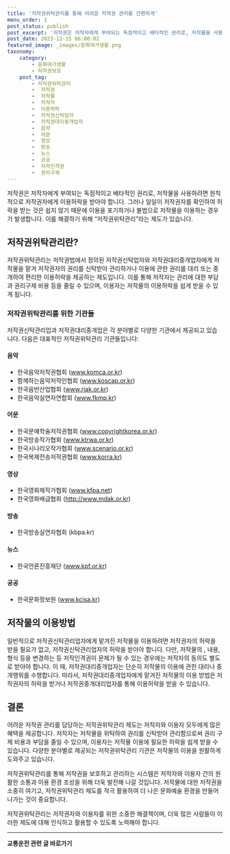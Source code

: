 ```yaml
---
title: '저작권위탁관리를 통해 어려운 저작권 관리를 간편하게'
menu_order: 1
post_status: publish
post_excerpt: '저작권은 저작자에게 부여되는 독점적이고 배타적인 권리로, 저작물을 사용하려면 원칙적으로 저작권자에게 이용허락을 받아야 합니다. 그러나 일일이 저작권자를 확인하여 허락을 받는 것은 쉽지 않기 때문에 이용을 포기하거나 불법으로 저작물을 이용하는 경우가 발생합니다. 이를 해결하기 위해  저작권위탁관리 라는 제도가 있습니다.'
post_date: 2023-12-15 06:00:02
featured_image: _images/문화여가생활.png
taxonomy:
    category:
        - 문화여가생활
        - 저작권보호
    post_tag:
        - 저작권위탁관리
        -  저작권
        -  저작물
        -  저작자
        -  이용허락
        -  저작권신탁업자
        -  저작권대리중개업자
        -  음악
        -  어문
        -  영상
        -  방송
        -  뉴스
        -  공공
        -  저작인격권
        -  권리구제
---
```



저작권은 저작자에게 부여되는 독점적이고 배타적인 권리로, 저작물을 사용하려면 원칙적으로 저작권자에게 이용허락을 받아야 합니다. 그러나 일일이 저작권자를 확인하여 허락을 받는 것은 쉽지 않기 때문에 이용을 포기하거나 불법으로 저작물을 이용하는 경우가 발생합니다. 이를 해결하기 위해 “저작권위탁관리”라는 제도가 있습니다.

## 저작권위탁관리란? 

저작권위탁관리는 저작권법에서 정의된 저작권신탁업자와 저작권대리중개업자에게 저작물을 맡겨 저작권자의 권리를 신탁받아 관리하거나 이용에 관한 권리를 대리 또는 중개하여 편리한 이용허락을 제공하는 제도입니다. 이를 통해 저작자는 관리에 대한 부담과 권리구제 비용 등을 줄일 수 있으며, 이용자는 저작물의 이용허락을 쉽게 받을 수 있게 됩니다.

### 저작권위탁관리를 위한 기관들

저작권신탁관리업과 저작권대리중개업은 각 분야별로 다양한 기관에서 제공되고 있습니다. 다음은 대표적인 저작권위탁관리 기관들입니다:

#### 음악

- 한국음악저작권협회 (www.komca.or.kr)
- 함께하는음악저작인협회 (www.koscap.or.kr)
- 한국음반산업협회 (www.riak.or.kr)
- 한국음악실연자연합회 (www.fkmp.kr)

#### 어문

- 한국문예학술저작권협회 (www.copyrightkorea.or.kr)
- 한국방송작가협회 (www.ktrwa.or.kr)
- 한국시나리오작가협회 (www.scenario.or.kr)
- 한국복제전송저작권협회 (www.korra.kr)

#### 영상

- 한국영화제작가협회 (www.kfpa.net)
- 한국영화배급협회 (http://www.mdak.or.kr)

#### 방송

- 한국방송실연자협회 (kbpa.kr)

#### 뉴스

- 한국언론진흥재단 (www.kpf.or.kr)

#### 공공

- 한국문화정보원 (www.kcisa.kr)

## 저작물의 이용방법

일반적으로 저작권신탁관리업자에게 맡겨진 저작물을 이용하려면 저작권자의 허락을 받을 필요가 없고, 저작권신탁관리업자의 허락을 받아야 합니다. 다만, 저작물의  , 내용, 형식 등을 변경하는 등 저작인격권이 문제가 될 수 있는 경우에는 저작자의 동의도 별도로 받아야 합니다. 이 때, 저작권대리중개업자는 단순히 저작물의 이용에 관한 대리나 중개행위를 수행합니다. 따라서, 저작권대리중개업자에게 맡겨진 저작물의 이용 방법은 저작권자의 허락을 받거나 저작권중개대리업자를 통해 이용허락을 받을 수 있습니다.

## 결론

어려운 저작권 관리를 담당하는 저작권위탁관리 제도는 저작자와 이용자 모두에게 많은 혜택을 제공합니다. 저작자는 저작물을 위탁하여 권리를 신탁받아 관리함으로써 권리 구제 비용과 부담을 줄일 수 있으며, 이용자는 저작물 이용에 필요한 허락을 쉽게 받을 수 있습니다. 다양한 분야별로 제공되는 저작권위탁관리 기관은 저작물의 이용을 원활하게 도와주고 있습니다.

저작권위탁관리를 통해 저작권을 보호하고 관리하는 시스템은 저작자와 이용자 간의 원활한 소통과 이용 환경 조성을 위해 더욱 발전해 나갈 것입니다. 저작물에 대한 저작권을 소중히 여기고, 저작권위탁관리 제도를 적극 활용하여 더 나은 문화예술 환경을 만들어 나가는 것이 중요합니다.

저작권위탁관리는 저작권자와 이용자를 위한 소중한 해결책이며, 더욱 많은 사람들이 이러한 제도에 대해 인식하고 활용할 수 있도록 노력해야 합니다.
<!-- wp:separator -->
<hr class="wp-block-separator has-alpha-channel-opacity"/>
<!-- /wp:separator -->

<!-- wp:group {"backgroundColor":"base","layout":{"type":"constrained"}} -->
<div class="wp-block-group has-base-background-color has-background"><!-- wp:paragraph {"align":"center","fontSize":"medium"} -->
<p class="has-text-align-center has-large-font-size"><strong>교통운전 관련 글 바로가기</strong></p>
<!-- /wp:paragraph -->


<!-- wp:latest-posts
{"categories":[{"id":1440,"count":19,"description":"","link":"https://uknowlaw.com/category/%ea%b5%90%ed%86%b5%ec%9a%b4%ec%a0%84/","name":"교통운전","slug":"교통운전","taxonomy":"category","parent":0,"meta":[],"_links":{"self":[{"href":"https://uknowlaw.com/wp-json/wp/v2/categories/1440"}],"collection":[{"href":"https://uknowlaw.com/wp-json/wp/v2/categories"}],"about":[{"href":"https://uknowlaw.com/wp-json/wp/v2/taxonomies/category"}],"wp:post_type":[{"href":"https://uknowlaw.com/wp-json/wp/v2/posts?categories=1440"}],"curies":[{"name":"wp","href":"https://api.w.org/{rel}","templated":true}]}}],"postsToShow":100,"excerptLength":28,"postLayout":"grid","columns":2,"featuredImageAlign":"left","featuredImageSizeSlug":"large","fontSize":"small"} /--></div>
<!-- /wp:group -->